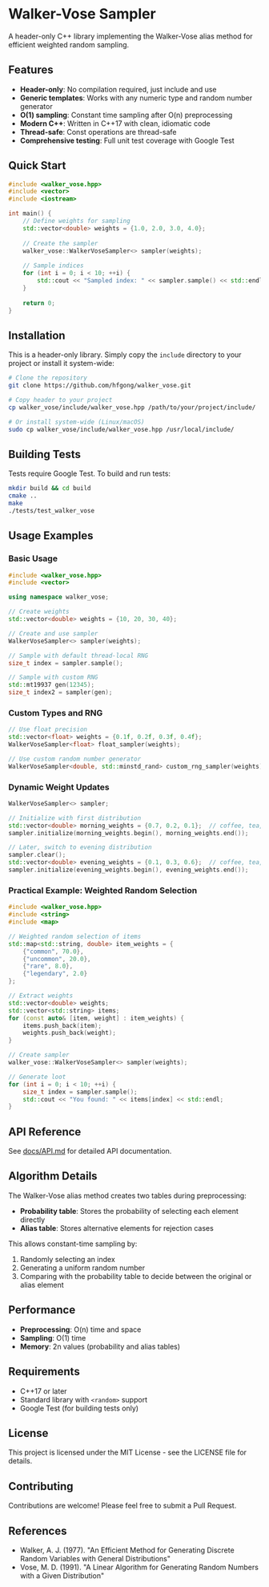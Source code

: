 # Walker-Vose Sampler

A header-only C++ library implementing the Walker-Vose alias method for efficient weighted random sampling.

## Features

- **Header-only**: No compilation required, just include and use
- **Generic templates**: Works with any numeric type and random number generator
- **O(1) sampling**: Constant time sampling after O(n) preprocessing
- **Modern C++**: Written in C++17 with clean, idiomatic code
- **Thread-safe**: Const operations are thread-safe
- **Comprehensive testing**: Full unit test coverage with Google Test

## Quick Start

```cpp
#include <walker_vose.hpp>
#include <vector>
#include <iostream>

int main() {
    // Define weights for sampling
    std::vector<double> weights = {1.0, 2.0, 3.0, 4.0};
    
    // Create the sampler
    walker_vose::WalkerVoseSampler<> sampler(weights);
    
    // Sample indices
    for (int i = 0; i < 10; ++i) {
        std::cout << "Sampled index: " << sampler.sample() << std::endl;
    }
    
    return 0;
}
```

## Installation

This is a header-only library. Simply copy the `include` directory to your project or install it system-wide:

```bash
# Clone the repository
git clone https://github.com/hfgong/walker_vose.git

# Copy header to your project
cp walker_vose/include/walker_vose.hpp /path/to/your/project/include/

# Or install system-wide (Linux/macOS)
sudo cp walker_vose/include/walker_vose.hpp /usr/local/include/
```

## Building Tests

Tests require Google Test. To build and run tests:

```bash
mkdir build && cd build
cmake ..
make
./tests/test_walker_vose
```

## Usage Examples

### Basic Usage

```cpp
#include <walker_vose.hpp>
#include <vector>

using namespace walker_vose;

// Create weights
std::vector<double> weights = {10, 20, 30, 40};

// Create and use sampler
WalkerVoseSampler<> sampler(weights);

// Sample with default thread-local RNG
size_t index = sampler.sample();

// Sample with custom RNG
std::mt19937 gen(12345);
size_t index2 = sampler(gen);
```

### Custom Types and RNG

```cpp
// Use float precision
std::vector<float> weights = {0.1f, 0.2f, 0.3f, 0.4f};
WalkerVoseSampler<float> float_sampler(weights);

// Use custom random number generator
WalkerVoseSampler<double, std::minstd_rand> custom_rng_sampler(weights);
```

### Dynamic Weight Updates

```cpp
WalkerVoseSampler<> sampler;

// Initialize with first distribution
std::vector<double> morning_weights = {0.7, 0.2, 0.1};  // coffee, tea, juice
sampler.initialize(morning_weights.begin(), morning_weights.end());

// Later, switch to evening distribution
sampler.clear();
std::vector<double> evening_weights = {0.1, 0.3, 0.6};  // coffee, tea, juice
sampler.initialize(evening_weights.begin(), evening_weights.end());
```

### Practical Example: Weighted Random Selection

```cpp
#include <walker_vose.hpp>
#include <string>
#include <map>

// Weighted random selection of items
std::map<std::string, double> item_weights = {
    {"common", 70.0},
    {"uncommon", 20.0},
    {"rare", 8.0},
    {"legendary", 2.0}
};

// Extract weights
std::vector<double> weights;
std::vector<std::string> items;
for (const auto& [item, weight] : item_weights) {
    items.push_back(item);
    weights.push_back(weight);
}

// Create sampler
walker_vose::WalkerVoseSampler<> sampler(weights);

// Generate loot
for (int i = 0; i < 10; ++i) {
    size_t index = sampler.sample();
    std::cout << "You found: " << items[index] << std::endl;
}
```

## API Reference

See [docs/API.md](docs/API.md) for detailed API documentation.

## Algorithm Details

The Walker-Vose alias method creates two tables during preprocessing:
- **Probability table**: Stores the probability of selecting each element directly
- **Alias table**: Stores alternative elements for rejection cases

This allows constant-time sampling by:
1. Randomly selecting an index
2. Generating a uniform random number
3. Comparing with the probability table to decide between the original or alias element

## Performance

- **Preprocessing**: O(n) time and space
- **Sampling**: O(1) time
- **Memory**: 2n values (probability and alias tables)

## Requirements

- C++17 or later
- Standard library with `<random>` support
- Google Test (for building tests only)

## License

This project is licensed under the MIT License - see the LICENSE file for details.

## Contributing

Contributions are welcome! Please feel free to submit a Pull Request.

## References

- Walker, A. J. (1977). "An Efficient Method for Generating Discrete Random Variables with General Distributions"
- Vose, M. D. (1991). "A Linear Algorithm for Generating Random Numbers with a Given Distribution"
